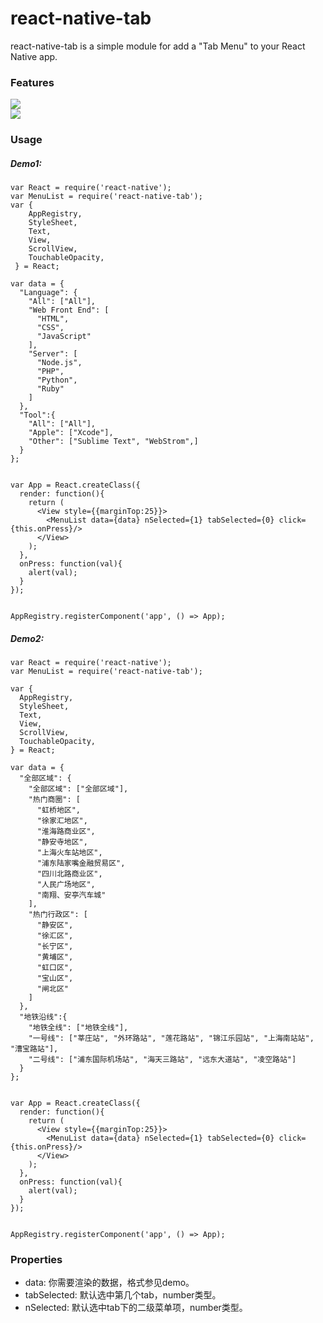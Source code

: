 # react-native-tab
react-native-tab is a simple module for add a "Tab Menu" to your React Native app.

### Features
![](img/1.png)       
![](img/3.png)       

### Usage

##### Demo1:

    var React = require('react-native');
    var MenuList = require('react-native-tab');
    var {
        AppRegistry,
        StyleSheet,
        Text,
        View,
        ScrollView,
        TouchableOpacity,
     } = React;
      
    var data = {
      "Language": {
        "All": ["All"],
        "Web Front End": [
          "HTML",
          "CSS",
          "JavaScript"
        ],
        "Server": [
          "Node.js",
          "PHP",
          "Python",
          "Ruby"
        ]
      },
      "Tool":{
        "All": ["All"],
        "Apple": ["Xcode"],
        "Other": ["Sublime Text", "WebStrom",]
      }
    };
    
    
    var App = React.createClass({
      render: function(){
        return (
          <View style={{marginTop:25}}>
            <MenuList data={data} nSelected={1} tabSelected={0} click={this.onPress}/>
          </View>
        );
      },
      onPress: function(val){
        alert(val);
      }
    });
    
    
    AppRegistry.registerComponent('app', () => App);


##### Demo2:

    var React = require('react-native');
    var MenuList = require('react-native-tab');
    
    var {
      AppRegistry,
      StyleSheet,
      Text,
      View,
      ScrollView,
      TouchableOpacity,
    } = React;
    
    var data = {
      "全部区域": {
        "全部区域": ["全部区域"],
        "热门商圈": [
          "虹桥地区",
          "徐家汇地区",
          "淮海路商业区",
          "静安寺地区",
          "上海火车站地区",
          "浦东陆家嘴金融贸易区",
          "四川北路商业区",
          "人民广场地区",
          "南翔、安亭汽车城"
        ],
        "热门行政区": [
          "静安区",
          "徐汇区",
          "长宁区",
          "黄埔区",
          "虹口区",
          "宝山区",
          "闸北区"
        ]
      },
      "地铁沿线":{
        "地铁全线": ["地铁全线"],
        "一号线": ["莘庄站", "外环路站", "莲花路站", "锦江乐园站", "上海南站站", "漕宝路站"],
        "二号线": ["浦东国际机场站", "海天三路站", "远东大道站", "凌空路站"]
      }
    };
    
    
    var App = React.createClass({
      render: function(){
        return (
          <View style={{marginTop:25}}>
            <MenuList data={data} nSelected={1} tabSelected={0} click={this.onPress}/>
          </View>
        );
      },
      onPress: function(val){
        alert(val);
      }
    });
    
    
    AppRegistry.registerComponent('app', () => App);

### Properties
    
+ data: 你需要渲染的数据，格式参见demo。
+ tabSelected: 默认选中第几个tab，number类型。
+ nSelected: 默认选中tab下的二级菜单项，number类型。